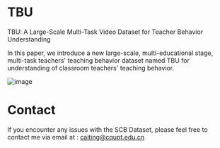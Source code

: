 # TBU
TBU: A Large-Scale Multi-Task Video Dataset for Teacher Behavior Understanding

In this paper, we introduce a new large-scale, multi-educational stage, multi-task teachers' teaching behavior dataset named TBU for understanding of classroom teachers' teaching behavior.

![image](https://github.com/cai-KU/TBU/blob/main/overview.png?raw=true)

# Contact
If you encounter any issues with the SCB Dataset, please feel free to contact me via email at : caiting@cqupt.edu.cn






